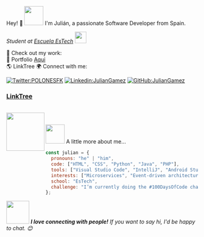 
Hey! 👋
<img src="https://media.giphy.com/media/mGcNjsfWAjY5AEZNw6/giphy.gif" width="50">
I'm Julián, a passionate Software Developer from Spain.

<p><em>Student at <a href="https://escuelaestech.es/">Escuela EsTech</a> <img src="https://media.giphy.com/media/fYSnHlufseco8Fh93Z/giphy.gif" width="30"></em></p>
🔗 Check out my work:
<br>
📂 Portfolio
<a href="https://juliangamez.com/">Aqui</a>
<br>
🌎 LinkTree
🌍 Connect with me:

[![Twitter:POLONESFK](https://img.shields.io/twitter/follow/POLONESFK)]((https://twitter.com/POLONESFK))
[![Linkedin:JulianGamez](https://img.shields.io/badge/Juan%20Martinez-blue?style=flat-square&logo=Linkedin&logoColor=white&link=https%3A%2F%2Fwww.linkedin.com%2Fin%2Fthaianebraga%2F)](https://www.linkedin.com/in/juan-mart%C3%ADnez-garc%C3%ADa-26a165286/)
[![GitHub:JulianGamez](https://img.shields.io/github/followers/juanmartinez-estech)]((https://github.com/juanmartinez-estech))
<br>
<h3><a href="https://linktr.ee/juan_martinez_garcia">LinkTree</a></h3>
<br>
<img align="left"src="https://github.com/juanmartinez-estech/juanmartinez-estech/assets/148443027/77cc2f60-5850-4fd3-923a-67a791822d98" witdh="100" height="100">

<br>

 <img src="https://media.giphy.com/media/VgCDAzcKvsR6OM0uWg/giphy.gif" width="50">  A little more about me...
````javascript
const julian = {
  pronouns: "he" | "him",
  code: ["HTML", "CSS", "Python", "Java", "PHP"],
  tools: ["Visual Studio Code", "IntelliJ", "Android Studio"],
  interests: ["Microservices", "Event-driven architecture", "Design Patterns"],
  school: "EsTech",
  challenge: "I’m currently doing the #100DaysOfCode challenge focused on React and TypeScript!"
};

````

<img src="https://media.giphy.com/media/LnQjpWaON8nhr21vNW/giphy.gif" width="60"> <em><b>I love connecting with people!</b> If you want to say hi, I'd be happy to chat. 😊</em>

